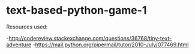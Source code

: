 # text-based-python-game-1

Resources used:

-http://codereview.stackexchange.com/questions/36768/tiny-text-adventure
-https://mail.python.org/pipermail/tutor/2010-July/077469.html
